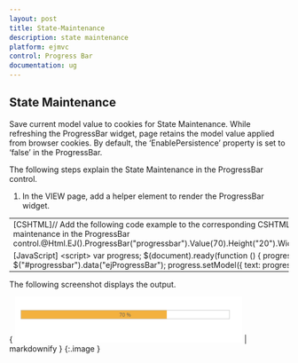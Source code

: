 ```yaml
---
layout: post
title: State-Maintenance
description: state maintenance
platform: ejmvc
control: Progress Bar
documentation: ug
---
```


## State Maintenance

Save current model value to cookies for State Maintenance. While refreshing the ProgressBar widget, page retains the model value applied from browser cookies. By default, the ‘EnablePersistence’ property is set to ‘false’ in the ProgressBar.

The following steps explain the State Maintenance in the ProgressBar control.

1. In the VIEW page, add a helper element to render the ProgressBar widget.





<table>
<tr>
<td>
[CSHTML]// Add the following code example to the corresponding CSHTML page to enable the state maintenance in the ProgressBar control.@Html.EJ().ProgressBar("progressbar").Value(70).Height("20").Width("500").EnablePersistence(true)</td></tr>
<tr>
<td>
[JavaScript]     &lt;script&gt;            var progress;            $(document).ready(function () {                progress = $("#progressbar").data("ejProgressBar");                progress.setModel({ text: progress.getValue() + " %"});          });     &lt;/script&gt;        </td></tr>
</table>




The following screenshot displays the output.

{ ![C:/Users/Gopal Lakshmanan/Desktop/dialog concept and features/propersis.PNG](State-Maintenance_images/State-Maintenance_img1.png) | markdownify }
{:.image }


